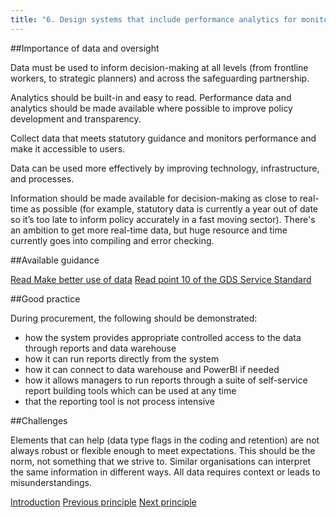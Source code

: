 ```yaml
---
title: "6. Design systems that include performance analytics for monitoring"
---
```


##Importance of data and oversight

Data must be used to inform decision-making at all levels (from frontline workers, to strategic planners) and across the safeguarding partnership.

Analytics should be built-in and easy to read. Performance data and analytics should be made available where possible to improve policy development and transparency.

Collect data that meets statutory guidance and monitors performance and make it accessible to users.

Data can be used more effectively by improving technology, infrastructure, and processes.

Information should be made available for decision-making as close to real-time as possible (for example, statutory data is currently a year out of date so it’s too late to inform policy accurately in a fast moving sector). There's an ambition to get more real-time data, but huge resource and time currently goes into compiling and error checking.

##Available guidance

[Read Make better use of data](https://www.gov.uk/guidance/make-better-use-of-data)
[Read point 10 of the GDS Service Standard](https://www.gov.uk/service-manual/service-standard/point-10-define-success-publish-performance-data)

##Good practice

During procurement, the following should be demonstrated:

* how the system provides appropriate controlled access to the data through reports and data warehouse
* how it can run reports directly from the system
* how it can connect to data warehouse and PowerBI if needed
* how it allows managers to run reports through a suite of self-service report building tools which can be used at any time
* that the reporting tool is not process intensive

##Challenges 

Elements that can help (data type flags in the coding and retention) are not always robust or flexible enough to meet expectations. This should be the norm, not something that we strive to. Similar organisations can interpret the same information in different ways. All data requires context or leads to misunderstandings.

[Introduction](/index)
[Previous principle](/principle-5)
[Next principle](/principle-7)

